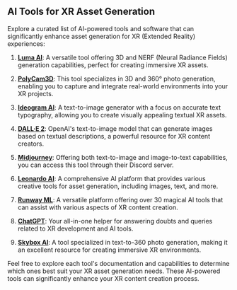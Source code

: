 ## AI Tools for XR Asset Generation

Explore a curated list of AI-powered tools and software that can significantly enhance asset generation for XR (Extended Reality) experiences:

1. **[Luma AI](https://lumalabs.ai/)**: A versatile tool offering 3D and NERF (Neural Radiance Fields) generation capabilities, perfect for creating immersive XR assets.

2. **[PolyCam3D](https://poly.cam/)**: This tool specializes in 3D and 360° photo generation, enabling you to capture and integrate real-world environments into your XR projects.

3. **[Ideogram AI](https://ideogram.ai/)**: A text-to-image generator with a focus on accurate text typography, allowing you to create visually appealing textual XR assets.

4. **[DALL·E 2](https://openai.com/dall-e-2)**: OpenAI's text-to-image model that can generate images based on textual descriptions, a powerful resource for XR content creators.

5. **[Midjourney](https://www.midjourney.com/home/)**: Offering both text-to-image and image-to-text capabilities, you can access this tool through their Discord server.

6. **[Leonardo AI](https://leonardo.ai/)**: A comprehensive AI platform that provides various creative tools for asset generation, including images, text, and more.

7. **[Runway ML](https://app.runwayml.com/)**: A versatile platform offering over 30 magical AI tools that can assist with various aspects of XR content creation.

8. **[ChatGPT](https://chat.openai.com/)**: Your all-in-one helper for answering doubts and queries related to XR development and AI tools.

9. **[Skybox AI](https://skybox.blockadelabs.com/)**: A tool specialized in text-to-360 photo generation, making it an excellent resource for creating immersive XR environments.

Feel free to explore each tool's documentation and capabilities to determine which ones best suit your XR asset generation needs. These AI-powered tools can significantly enhance your XR content creation process.
